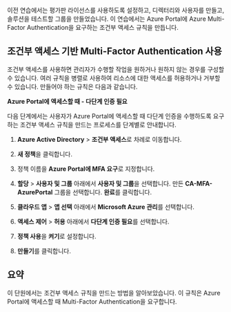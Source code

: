 이전 연습에서는 평가판 라이선스를 사용하도록 설정하고, 디렉터리와 사용자를 만들고, 솔루션을 테스트할 그룹을 만들었습니다. 이 연습에서는 Azure Portal에 Azure Multi-Factor Authentication을 요구하는 조건부 액세스 규칙을 만듭니다.

## <a name="enable-conditional-access-based-multi-factor-authentication"></a>조건부 액세스 기반 Multi-Factor Authentication 사용

조건부 액세스를 사용하면 관리자가 수행할 작업을 원하거나 원하지 않는 경우를 구성할 수 있습니다. 여러 규칙을 병렬로 사용하여 리소스에 대한 액세스를 허용하거나 거부할 수 있습니다. 만들어야 하는 규칙은 다음과 같습니다.

**Azure Portal에 액세스할 때 - 다단계 인증 필요**

다음 단계에서는 사용자가 Azure Portal에 액세스할 때 다단계 인증을 수행하도록 요구하는 조건부 액세스 규칙을 만드는 프로세스를 단계별로 안내합니다.

1. **Azure Active Directory** > **조건부 액세스**로 차례로 이동합니다.

1. **새 정책**을 클릭합니다.

1. 정책 이름을 **Azure Portal에 MFA 요구**로 지정합니다.

1. **할당** > **사용자 및 그룹** 아래에서 **사용자 및 그룹**을 선택합니다. 만든 **CA-MFA-AzurePortal** 그룹을 선택합니다. **완료**를 클릭합니다.

1. **클라우드 앱** > **앱 선택** 아래에서 **Microsoft Azure 관리**를 선택합니다.

1. **액세스 제어** > **허용** 아래에서 **다단계 인증 필요**를 선택합니다.

1. **정책 사용**을 **켜기**로 설정합니다.

1. **만들기**를 클릭합니다.

## <a name="summary"></a>요약

이 단원에서는 조건부 액세스 규칙을 만드는 방법을 알아보았습니다. 이 규칙은 Azure Portal에 액세스할 때 Multi-Factor Authentication을 요구합니다.
